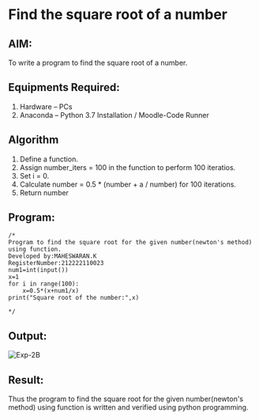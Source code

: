 # Find the square root of a number

## AIM:
To write a program to find the square root of a number.

## Equipments Required:
1. Hardware – PCs
2. Anaconda – Python 3.7 Installation / Moodle-Code Runner

## Algorithm
1. Define a function.
2. Assign number_iters = 100 in the function to perform 100 iteratios.
3. Set i = 0.
4. Calculate  number = 0.5 * (number + a / number) for 100 iterations.
5. Return number

## Program:
```
/*
Program to find the square root for the given number(newton's method) using function.
Developed by:MAHESWARAN.K 
RegisterNumber:212222110023
num1=int(input())
x=1
for i in range(100):
    x=0.5*(x+num1/x)
print("Square root of the number:",x)

*/
```

## Output:

![Exp-2B](https://user-images.githubusercontent.com/119478181/232189978-dcae1277-21a7-4134-8492-b96d13f0154d.png)


## Result:
Thus the program to find the square root for the given number(newton's method) using function is written and verified using python programming.
